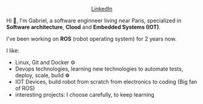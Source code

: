 <p align="center">
  <a href="https://stackoverflow.com/users/82609/sebastien-lorber">LinkedIn</a> 
</p>

Hi 👋, I'm Gabriel, a software enginneer living near Paris, specialized in **Software architecture**, **Clood** and **Embedded Systems (IOT)**.

I've been working on **ROS**   (robot operating system) for 2 years now.

I like:
- Linux, Git and Docker  ⚙️
- Devops technologies, learning new technologies to automate tests, deploy, scale, build ☸️
- IOT Devices, build robot from scratch from electronics to coding (Big fan of ROS)
- interesting projects: I choose carefully, to keep learning
